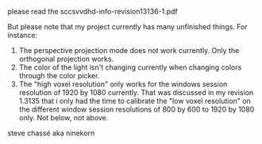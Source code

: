 please read the sccsvvdhd-info-revision13136-1.pdf

But please note that my project currently has many unfinished things. For instance:

1. The perspective projection mode does not work currently. Only the orthogonal projection works.
2. The color of the light isn't changing currently when changing colors through the color picker.
3. The "high voxel resolution" only works for the windows session resolution of 1920 by 1080 currently. That was discussed in my revision 1.3135 that i only had the time to calibrate the "low voxel resolution" on the different window session resolutions of 800 by 600 to 1920 by 1080 only. Not below, not above.

steve chassé aka ninekorn
